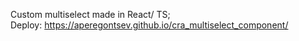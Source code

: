 Custom multiselect made in React/ TS; </br>
Deploy: https://aperegontsev.github.io/cra_multiselect_component/
